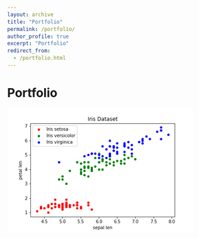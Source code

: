 ```yaml
---
layout: archive
title: "Portfolio"
permalink: /portfolio/
author_profile: true
excerpt: "Portfolio"
redirect_from: 
  - /portfolio.html
---
```


Portfolio
======

<img src="/images/iris_data_scatterplot.png">
